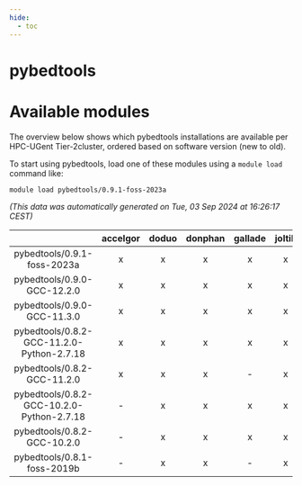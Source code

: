 ```yaml
---
hide:
  - toc
---
```


pybedtools
==========

# Available modules


The overview below shows which pybedtools installations are available per HPC-UGent Tier-2cluster, ordered based on software version (new to old).

To start using pybedtools, load one of these modules using a `module load` command like:

```shell
module load pybedtools/0.9.1-foss-2023a
```

*(This data was automatically generated on Tue, 03 Sep 2024 at 16:26:17 CEST)*  

| |accelgor|doduo|donphan|gallade|joltik|shinx|skitty|
| :---: | :---: | :---: | :---: | :---: | :---: | :---: | :---: |
|pybedtools/0.9.1-foss-2023a|x|x|x|x|x|x|x|
|pybedtools/0.9.0-GCC-12.2.0|x|x|x|x|x|-|x|
|pybedtools/0.9.0-GCC-11.3.0|x|x|x|x|x|-|x|
|pybedtools/0.8.2-GCC-11.2.0-Python-2.7.18|x|x|x|x|x|-|x|
|pybedtools/0.8.2-GCC-11.2.0|x|x|x|-|x|-|x|
|pybedtools/0.8.2-GCC-10.2.0-Python-2.7.18|-|x|x|x|x|-|x|
|pybedtools/0.8.2-GCC-10.2.0|-|x|x|x|x|-|x|
|pybedtools/0.8.1-foss-2019b|-|x|x|-|x|-|x|
